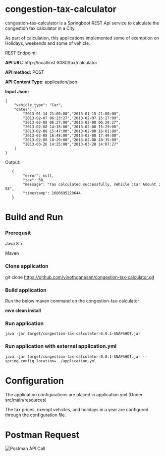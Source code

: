 # congestion-tax-calculator

congestion-tax-calculator is a Springboot REST Api service to calculate the congestion  tax calculator in a City.

As part of calculation, this applications implemented some of exemption on Holidays, weekends and some of vehicle.

REST Endpoint:

**API URL:** http://localhost:8080/tax/calculator

**API method:** POST

**API Content Type:** application/json

**Input Json:** 

    {
        "vehicle_type": "Car",
        "dates": [
            "2013-01-14 21:00:00","2013-01-15 21:00:00",
            "2013-02-07 06:23:27","2013-02-07 15:27:00",
            "2013-02-08 06:27:00","2013-02-08 06:20:27",
            "2013-02-08 14:35:00","2013-02-08 15:29:00",
            "2013-02-08 15:47:00","2013-02-08 16:01:00",
            "2013-02-08 16:48:00","2013-02-08 17:49:00",
            "2013-02-08 18:29:00","2013-02-08 18:35:00",
            "2013-03-26 14:25:00","2013-03-28 14:07:27"
        ]
    }
   Output: 

       {
    		"error": null,
    		"tax": 58,
    		"message": "Tax calculated successfully, Vehicle :Car Amount : 58",
    		"timestamp": 1680695220644
       }

# Build and Run

### Prerequsit

Java 8 +

Maven

### Clone application 
git clone https://github.com/vinothganesan/congestion-tax-calculator.git

### Build application 

Run the below maven command on the congestion-tax-calculator

**mvn clean install**

### Run application

    java -jar target/congestion-tax-calculator-0.0.1-SNAPSHOT.jar

### Run application with external application.yml

    java -jar target/congestion-tax-calculator-0.0.1-SNAPSHOT.jar --spring.config.location=../application.yml

# Configuration
The application configurations are placed in application.yml (Under src/main/resources)

The tax prices, exempt vehicles, and holidays in a year are configured through the configuration file.

#  Postman Request
![Postman API Call]([https://github.com/vinothganesan/congestion-tax-calculator/blob/main/images/Postman.JPG](https://github.com/vinothganesan/congestion-tax-calculator/blob/main/images/Postman.jpg))
